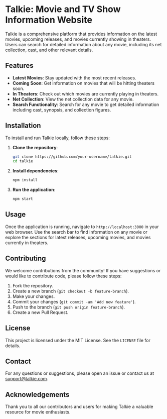 # Talkie: Movie and TV Show Information Website

Talkie is a comprehensive platform that provides information on the latest movies, upcoming releases, and movies currently showing in theaters. Users can search for detailed information about any movie, including its net collection, cast, and other relevant details.

## Features

- **Latest Movies**: Stay updated with the most recent releases.
- **Coming Soon**: Get information on movies that will be hitting theaters soon.
- **In Theaters**: Check out which movies are currently playing in theaters.
- **Net Collection**: View the net collection data for any movie.
- **Search Functionality**: Search for any movie to get detailed information including cast, synopsis, and collection figures.

## Installation

To install and run Talkie locally, follow these steps:

1. **Clone the repository**:

   ```bash
   git clone https://github.com/your-username/talkie.git
   cd talkie
   ```

2. **Install dependencies**:

   ```bash
   npm install
   ```

3. **Run the application**:
   ```bash
   npm start
   ```

## Usage

Once the application is running, navigate to `http://localhost:3000` in your web browser. Use the search bar to find information on any movie or explore the sections for latest releases, upcoming movies, and movies currently in theaters.

## Contributing

We welcome contributions from the community! If you have suggestions or would like to contribute code, please follow these steps:

1. Fork the repository.
2. Create a new branch (`git checkout -b feature-branch`).
3. Make your changes.
4. Commit your changes (`git commit -am 'Add new feature'`).
5. Push to the branch (`git push origin feature-branch`).
6. Create a new Pull Request.

## License

This project is licensed under the MIT License. See the `LICENSE` file for details.

## Contact

For any questions or suggestions, please open an issue or contact us at support@talkie.com.

## Acknowledgements

Thank you to all our contributors and users for making Talkie a valuable resource for movie enthusiasts.
